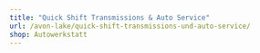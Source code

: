 ```yaml
---
title: "Quick Shift Transmissions & Auto Service"
url: /avon-lake/quick-shift-transmissions-und-auto-service/
shop: Autowerkstatt
---
```

